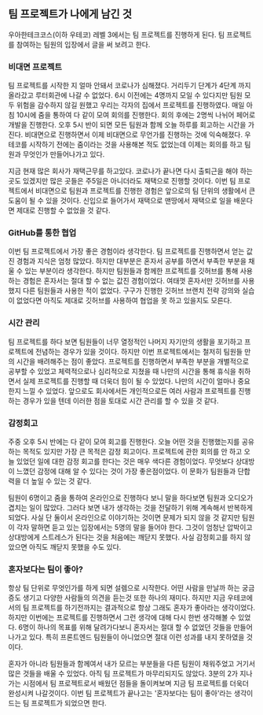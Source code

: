 ## 팀 프로젝트가 나에게 남긴 것

우아한테크코스(이하 우테코) 레벨 3에서는 팀 프로젝트를 진행하게 된다. 팀 프로젝트를 참여하는 팀원의 입장에서 글을 써 보려고 한다.

### 비대면 프로젝트

팀 프로젝트를 시작한 지 얼마 안돼서 코로나가 심해졌다. 거리두기 단계가 4단계 까지올라갔고 루터회관에 나갈 수 없었다. 6시 이전에는 4명까지 모일 수 있다지만 팀원 모두 위험을 감수하지 않길 원했고 우리는 각자의 집에서 프로젝트를 진행하였다. 매일 아침 10시에 줌을 통하여 다 같이 모여 회의를 진행한다. 회의 후에는 2명씩 나뉘어 페어로 개발을 진행한다. 오후 5시 반이 되면 모든 팀원과 함께 오늘 하루를 회고하는 시간을 가진다. 비대면으로 진행하면서 이제 비대면으로 무언가를 진행하는 것에 익숙해졌다. 우테코를 시작하기 전에는 줌이라는 것을 사용해본 적도 없었는데 이제는 회의를 하고 팀원과 무엇인가 만들어나가고 있다.

 지금 현재 많은 회사가 재택근무를 하고있다. 코로나가 끝나면 다시 출퇴근을 해야 하는 곳도 있겠지만 많은 곳들은 주5일은 아니더라도 재택으로 진행할 것이다. 이번 팀 프로젝트에서 비대면으로 팀원과 프로젝트를 진행한 경험은 앞으로의 팀 단위의 생활에서 큰 도움이 될 수 있을 것이다. 신입으로 들어가서 재택으로 맨땅에서 재택으로 일을 배운다면 제대로 진행할 수 없었을 것 같다. 

### GitHub를 통한 협업

 이번 팀 프로젝트에서 가장 좋은 경험이라 생각한다. 팀 프로젝트를 진행하면서 얻는 값진 경험과 지식은 엄청 많았다. 하지만 대부분은 혼자서 공부를 하면서 부족한 부분을 채울 수 있는 부분이라 생각한다. 하지만 팀원들과 함께한 프로젝트를 깃허브를 통해 사용하는 경험은 혼자서는 절대 할 수 없는 값진 경험이었다. 여태껏 혼자서만 깃허브를 사용했지 다른 팀원들과 사용한 적이 없었다. 구구가 진행한 깃허브 브랜치 전략 강의와 실습이 없었다면 아직도 제대로 깃허브를 사용하여 협업을 못 하고 있을지도 모른다. 

### 시간 관리

팀 프로젝트를 하다 보면 팀원들이 너무 열정적인 나머지 자기만의 생활을 포기하고 프로젝트에 전념하는 경우가 있을 것이다. 하지만 이번 프로젝트에서는 철저히 팀원들 만의 시간을 배려해주는 점이 좋았다. 프로젝트를 진행하면서 부족한 부분을 개별적으로 공부할 수 있었고 체력적으로나 심리적으로 지쳤을 때 나만의 시간을 통해 휴식을 취하면서 실제 프로젝트를 진행할 때 더욱더 힘이 될 수 있었다. 나만의 시간이 얼마나 중요한지 느낄 수 있었다. 앞으로도 회사에서든 개인적으로든 여러 사람과 프로젝트를 진행하는 경우가 있을 텐데 이러한 점을 토대로 시간 관리를 할 수 있을 것 같다.

### 감정회고

 주중 오후 5시 반에는 다 같이 모여 회고를 진행한다. 오늘 어떤 것을 진행했는지를 공유하는 목적도 있지만 가장 큰 목적은 감정 회고이다. 프로젝트에 관한 회의를 안 하고 오늘 있었던 일에 대한 감정 회고를 한다는 것은 매우 색다른 경험이었다. 무엇보다 상대방이 느꼈던 감정에 대해 알 수 있다는 것이 가장 좋은점이었다. 이 문화가 팀원들과 단합력을 더 높일 수 있는 것 같다.

 팀원이 6명이고 줌을 통하여 온라인으로 진행하다 보니 말을 하다보면 팀원과 오디오가 겹치는 일이 많았다. 그러다 보면 내가 생각하는 것을 전달하기 위해 계속해서 반복하게 되었다. 사실 단 둘이서 온라인으로 이야기하는 것이면 문제가 되지 않을 것 같지만 팀원이 각자 말하면 듣고 있는 입장에서는 5명의 말을 들어야 한다. 그것이 엄청난 압박이고 상대방에게 스트레스가 된다는 것을 처음에는 깨닫지 못했다. 사실 감정회고를 하지 않았으면 아직도 깨닫지 못했을 수도 있다. 

### 혼자보다는 팀이 좋아?

 항상 팀 단위로 무엇인가를 하게 되면 설렘으로 시작한다. 어떤 사람을 만날까 하는 궁금증도 생기고 다양한 사람들의 의견을 듣는것 또한 하나의 재미다. 하지만 지금 우테코에서의 팀 프로젝트를 하기전까지는 결과적으로 항상 그래도 혼자가 좋아라는 생각이었다. 하지만 이번에는 프로젝트를 진행하면서 그런 생각에 대해 다시 한번 생각해볼 수 있었다. 6명이 하나의 목표를 위해 달려가다보니 혼자서는 절대 할 수 없었던 것들을 만들어나가고 있다. 특히 프론트엔드 팀원들이 아니었으면 절대 이런 성과를 내지 못하였을 것이다. 

 혼자가 아니라 팀원들과 함께여서 내가 모르는 부분들을 다른 팀원이 채워주었고 거기서 많은 것들을 배울 수 있었다. 아직 팀 프로젝트가 마무리되지도 않았다. 3분의 2가 지나가는 시점에서 팀 프로젝트로서 배웠던 점들을 돌이켜보며 지금 팀 프로젝트를 더욱더 완성시켜 나갈것이다. 이번 팀 프로젝트가 끝나고는 '혼자보다는 팀이 좋아'라는 생각이 드는 팀 프로젝트가 되었으면 한다.

